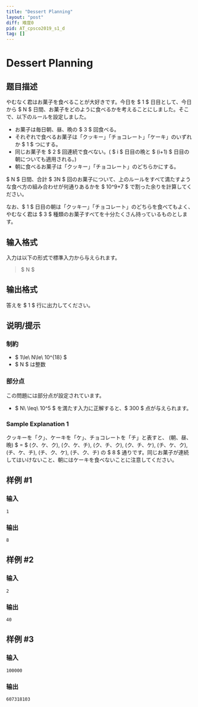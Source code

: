 ```yaml
---
title: "Dessert Planning"
layout: "post"
diff: 难度0
pid: AT_cpsco2019_s1_d
tag: []
---
```


# Dessert Planning

## 题目描述

[problemUrl]: https://atcoder.jp/contests/cpsco2019-s1/tasks/cpsco2019_s1_d

やむなく君はお菓子を食べることが大好きです。今日を $ 1 $ 日目として、今日から $ N $ 日間、お菓子をどのように食べるかを考えることにしました。そこで、以下のルールを設定しました。

- お菓子は毎日朝、昼、晩の $ 3 $ 回食べる。
- それぞれで食べるお菓子は「クッキー」「チョコレート」「ケーキ」のいずれか $ 1 $ つにする。
- 同じお菓子を $ 2 $ 回連続で食べない。( $ i $ 日目の晩と $ (i+1) $ 日目の朝についても適用される。)
- 朝に食べるお菓子は「クッキー」「チョコレート」のどちらかにする。

$ N $ 日間、合計 $ 3N $ 回のお菓子について、上のルールをすべて満たすような食べ方の組み合わせが何通りあるかを $ 10^9+7 $ で割った余りを計算してください。

なお、$ 1 $ 日目の朝は「クッキー」「チョコレート」のどちらを食べてもよく、やむなく君は $ 3 $ 種類のお菓子すべてを十分たくさん持っているものとします。

## 输入格式

入力は以下の形式で標準入力から与えられます。

> $ N $

## 输出格式

答えを $ 1 $ 行に出力してください。

## 说明/提示

### 制約

- $ 1\le\ N\le\ 10^{18} $
- $ N $ は整数

### 部分点

この問題には部分点が設定されています。

- $ N\ \leq\ 10^5 $ を満たす入力に正解すると、$ 300 $ 点が与えられます。

### Sample Explanation 1

クッキーを「ク」、ケーキを「ケ」、チョコレートを「チ」と表すと、 (朝、昼、晩) $ = $ (ク、ケ、ク), (ク、ケ、チ), (ク、チ、ク), (ク、チ、ケ), (チ、ケ、ク), (チ、ケ、チ), (チ、ク、ケ), (チ、ク、チ) の $ 8 $ 通りです。同じお菓子が連続してはいけないこと、朝にはケーキを食べないことに注意してください。

## 样例 #1

### 输入

```
1
```

### 输出

```
8
```

## 样例 #2

### 输入

```
2
```

### 输出

```
40
```

## 样例 #3

### 输入

```
100000
```

### 输出

```
607318103
```

